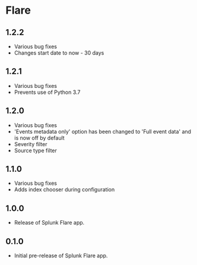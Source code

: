 # Flare

1.2.2
-----
* Various bug fixes
* Changes start date to now - 30 days

1.2.1
-----
* Various bug fixes
* Prevents use of Python 3.7

1.2.0
-----
* Various bug fixes
* 'Events metadata only' option has been changed to 'Full event data' and is now off by default
* Severity filter
* Source type filter

1.1.0
-----
* Various bug fixes
* Adds index chooser during configuration

1.0.0
-----
* Release of Splunk Flare app.

0.1.0
-----
* Initial pre-release of Splunk Flare app.
